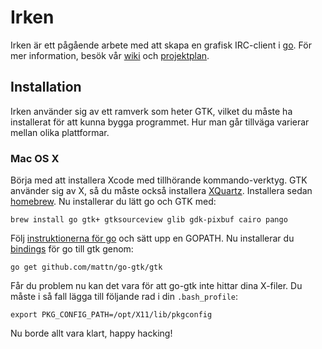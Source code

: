 # Irken

Irken är ett pågående arbete med att skapa en grafisk IRC-client i [go](http://golang.org/). För mer information, besök vår [wiki](https://github.com/axelri/irken/wiki) och [projektplan](https://github.com/axelri/irken/wiki/Projektplan).

## Installation

Irken använder sig av ett ramverk som heter GTK, vilket du måste ha installerat för att kunna bygga programmet. Hur man går tillväga varierar mellan olika plattformar.

### Mac OS X

Börja med att installera Xcode med tillhörande kommando-verktyg. GTK använder sig av X, så du måste också installera [XQuartz](http://xquartz.macosforge.org/landing/). Installera sedan [homebrew](http://mxcl.github.io/homebrew/). Nu installerar du lätt go och GTK med:

    brew install go gtk+ gtksourceview glib gdk-pixbuf cairo pango

Följ [instruktionerna för go](http://golang.org/doc/code.html) och sätt upp en GOPATH. Nu installerar du [bindings](https://github.com/mattn/go-gtk/) för go till gtk genom:

    go get github.com/mattn/go-gtk/gtk
    
Får du problem nu kan det vara för att go-gtk inte hittar dina X-filer. Du måste i så fall lägga till följande rad i din ```.bash_profile```:

    export PKG_CONFIG_PATH=/opt/X11/lib/pkgconfig

Nu borde allt vara klart, happy hacking!
